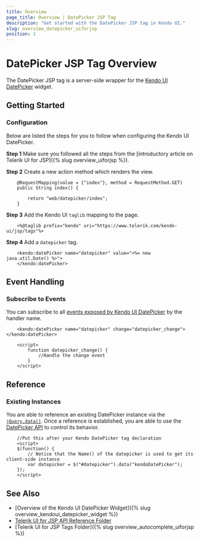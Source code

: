 ```yaml
---
title: Overview
page_title: Overview | DatePicker JSP Tag
description: "Get started with the DatePicker JSP tag in Kendo UI."
slug: overview_datepicker_uiforjsp
position: 1
---
```


# DatePicker JSP Tag Overview

The DatePicker JSP tag is a server-side wrapper for the [Kendo UI DatePicker](/api/javascript/ui/datepicker) widget.

## Getting Started

### Configuration

Below are listed the steps for you to follow when configuring the Kendo UI DatePicker.

**Step 1** Make sure you followed all the steps from the [introductory article on Telerik UI for JSP]({% slug overview_uiforjsp %}).

**Step 2** Create a new action method which renders the view.



        @RequestMapping(value = {"index"}, method = RequestMethod.GET)
        public String index() {

            return "web/datepicker/index";
        }

**Step 3** Add the Kendo UI `taglib` mapping to the page.



        <%@taglib prefix="kendo" uri="https://www.telerik.com/kendo-ui/jsp/tags"%>

**Step 4** Add a `datepicker` tag.



        <kendo:datePicker name="datepicker" value="<%= new java.util.Date() %>">
        </kendo:datePicker>

## Event Handling

### Subscribe to Events

You can subscribe to all [events exposed by Kendo UI DatePicker](/api/javascript/ui/datepicker#events) by the handler name.



        <kendo:datePicker name="datepicker" change="datepicker_change"></kendo:datePicker>

        <script>
            function datepicker_change() {
                //Handle the change event
            }
        </script>

## Reference

### Existing Instances

You are able to reference an existing DatePicker instance via the [`jQuery.data()`](https://api.jquery.com/jQuery.data/). Once a reference is established, you are able to use the [DatePicker API](/api/javascript/ui/datepicker#methods) to control its behavior.



        //Put this after your Kendo DatePicker tag declaration
        <script>
        $(function() {
            // Notice that the Name() of the datepicker is used to get its client-side instance
            var datepicker = $("#datepicker").data("kendoDatePicker");
        });
        </script>

## See Also

* [Overview of the Kendo UI DatePicker Widget]({% slug overview_kendoui_datepicker_widget %})
* [Telerik UI for JSP API Reference Folder](/api/jsp/autocomplete/animation)
* [Telerik UI for JSP Tags Folder]({% slug overview_autocomplete_uiforjsp %})
